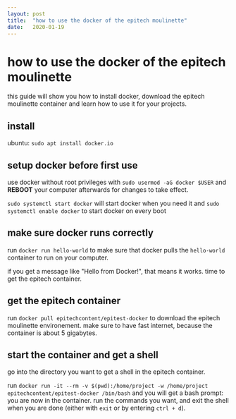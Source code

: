 ```yaml
---
layout: post
title:  "how to use the docker of the epitech moulinette"
date:   2020-01-19
---
```


# how to use the docker of the epitech moulinette

this guide will show you how to install docker, download the epitech moulinette container and learn how to use it for your projects.

## install

ubuntu: `sudo apt install docker.io`

## setup docker before first use

use docker without root privileges with `sudo usermod -aG docker $USER` and **REBOOT** your computer afterwards for changes to take effect.

`sudo systemctl start docker` will start docker when you need it and `sudo systemctl enable docker` to start docker on every boot

## make sure docker runs correctly

run `docker run hello-world` to make sure that docker pulls the `hello-world` container to run on your computer.

if you get a message like "Hello from Docker!", that means it works. time to get the epitech container.

## get the epitech container

run `docker pull epitechcontent/epitest-docker` to download the epitech moulinette environement. make sure to have fast internet, because the container is about 5 gigabytes.

## start the container and get a shell

go into the directory you want to get a shell in the epitech container.

run `docker run -it --rm -v $(pwd):/home/project -w /home/project epitechcontent/epitest-docker /bin/bash` and you will get a bash prompt: you are now in the container. run the commands you want, and exit the shell when you are done (either with `exit` or by entering `ctrl + d`).
